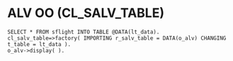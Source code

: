 # ALV OO (CL_SALV_TABLE)

```abap
SELECT * FROM sflight INTO TABLE @DATA(lt_data).
cl_salv_table=>factory( IMPORTING r_salv_table = DATA(o_alv) CHANGING t_table = lt_data ).
o_alv->display( ).
```
